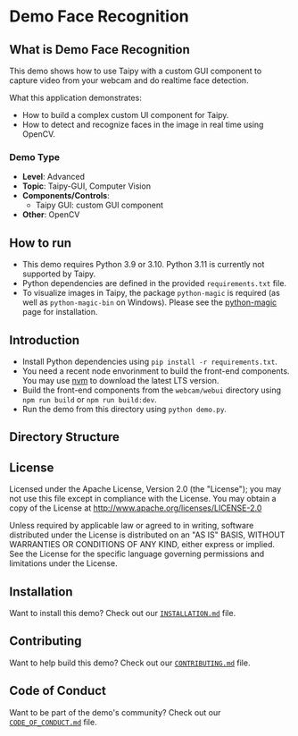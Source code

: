 # Demo Face Recognition


## What is Demo Face Recognition

This demo shows how to use Taipy with a custom GUI component to capture video from your webcam and do realtime face detection.

What this application demonstrates:
* How to build a complex custom UI component for Taipy.
* How to detect and recognize faces in the image in real time using OpenCV.

### Demo Type
- **Level**: Advanced
- **Topic**: Taipy-GUI, Computer Vision
- **Components/Controls**:
  - Taipy GUI: custom GUI component
- **Other**: OpenCV

## How to run


* This demo requires Python 3.9 or 3.10. Python 3.11 is currently not supported by Taipy.
* Python dependencies are defined in the provided `requirements.txt` file.
* To visualize images in Taipy, the package `python-magic` is required (as well as `python-magic-bin` on Windows). Please see the [python-magic](https://pypi.org/project/python-magic/) page for installation.

## Introduction

- Install Python dependencies using `pip install -r requirements.txt`.
- You need a recent node envorinment to build the front-end components. You may use [nvm](https://github.com/nvm-sh/nvm) to download the latest LTS version.
- Build the front-end components from the `webcam/webui` directory using `npm run build` or `npm run build:dev`.
- Run the demo from this directory using `python demo.py`.


## Directory Structure

## License
Licensed under the Apache License, Version 2.0 (the "License"); you may not use this file except in compliance with the License. You may obtain a copy of the License at http://www.apache.org/licenses/LICENSE-2.0

Unless required by applicable law or agreed to in writing, software distributed under the License is distributed on an "AS IS" BASIS, WITHOUT WARRANTIES OR CONDITIONS OF ANY KIND, either express or implied. See the License for the specific language governing permissions and limitations under the License.

## Installation
Want to install this demo? Check out our [`INSTALLATION.md`](INSTALLATION.md) file.

## Contributing
Want to help build this demo? Check out our [`CONTRIBUTING.md`](CONTRIBUTING.md) file.

## Code of Conduct
Want to be part of the demo's community? Check out our [`CODE_OF_CONDUCT.md`](CODE_OF_CONDUCT.md) file.
